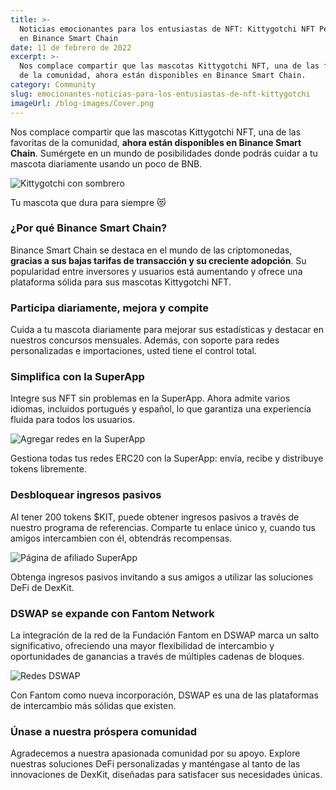 ```yaml
---
title: >-
  Noticias emocionantes para los entusiastas de NFT: Kittygotchi NFT Pets ahora
  en Binance Smart Chain
date: 11 de febrero de 2022
excerpt: >-
  Nos complace compartir que las mascotas Kittygotchi NFT, una de las favoritas
  de la comunidad, ahora están disponibles en Binance Smart Chain.
category: Community
slug: emocionantes-noticias-para-los-entusiastas-de-nft-kittygotchi
imageUrl: /blog-images/Cover.png
---
```

Nos complace compartir que las mascotas Kittygotchi NFT, una de las favoritas de la comunidad, **ahora están disponibles en Binance Smart Chain**. Sumérgete en un mundo de posibilidades donde podrás cuidar a tu mascota diariamente usando un poco de BNB.

![Kittygotchi con sombrero](/blog-images/kitty_blog_feat.png)

Tu mascota que dura para siempre 😻

### ¿Por qué Binance Smart Chain?

Binance Smart Chain se destaca en el mundo de las criptomonedas, **gracias a sus bajas tarifas de transacción y su creciente adopción**. Su popularidad entre inversores y usuarios está aumentando y ofrece una plataforma sólida para sus mascotas Kittygotchi NFT.

### Participa diariamente, mejora y compite

Cuida a tu mascota diariamente para mejorar sus estadísticas y destacar en nuestros concursos mensuales. Además, con soporte para redes personalizadas e importaciones, usted tiene el control total.

### Simplifica con la SuperApp

Integre sus NFT sin problemas en la SuperApp. Ahora admite varios idiomas, incluidos portugués y español, lo que garantiza una experiencia fluida para todos los usuarios.

![Agregar redes en la SuperApp](/blog-images/addnetwork-1-1024x277-1.png)

Gestiona todas tus redes ERC20 con la SuperApp: envía, recibe y distribuye tokens libremente.

### Desbloquear ingresos pasivos

Al tener 200 tokens $KIT, puede obtener ingresos pasivos a través de nuestro programa de referencias. Comparte tu enlace único y, cuando tus amigos intercambien con él, obtendrás recompensas.

![Página de afiliado SuperApp](/blog-images/affiliates_d-1024x532-1.png)

Obtenga ingresos pasivos invitando a sus amigos a utilizar las soluciones DeFi de DexKit.

### **DSWAP se expande con Fantom Network**

La integración de la red de la Fundación Fantom en DSWAP marca un salto significativo, ofreciendo una mayor flexibilidad de intercambio y oportunidades de ganancias a través de múltiples cadenas de bloques.

![Redes DSWAP](/blog-images/dswap_networks.png)

Con Fantom como nueva incorporación, DSWAP es una de las plataformas de intercambio más sólidas que existen.

### Únase a nuestra próspera comunidad

Agradecemos a nuestra apasionada comunidad por su apoyo. Explore nuestras soluciones DeFi personalizadas y manténgase al tanto de las innovaciones de DexKit, diseñadas para satisfacer sus necesidades únicas.
